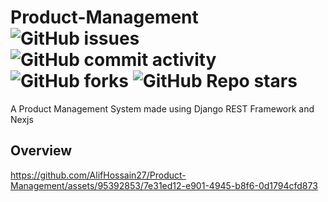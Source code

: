 # Product-Management <br/> ![GitHub issues](https://img.shields.io/github/issues/AlifHossain27/Product-Management) ![GitHub commit activity](https://img.shields.io/github/commit-activity/t/AlifHossain27/Product-Management) ![GitHub forks](https://img.shields.io/github/forks/AlifHossain27/Product-Management) ![GitHub Repo stars](https://img.shields.io/github/stars/AlifHossain27/Product-Management)

A Product Management System made using Django REST Framework and Nexjs


## **Overview**
https://github.com/AlifHossain27/Product-Management/assets/95392853/7e31ed12-e901-4945-b8f6-0d1794cfd873

